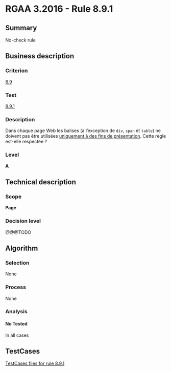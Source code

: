 # RGAA 3.2016 - Rule 8.9.1

## Summary
No-check rule


## Business description

### Criterion
[8.9](http://references.modernisation.gouv.fr/rgaa-accessibilite/criteres.html#crit-8-9)

### Test
[8.9.1](http://references.modernisation.gouv.fr/rgaa-accessibilite/criteres.html#test-8-9-1)

### Description
<div lang="fr">Dans chaque page Web les balises (&#xE0; l&#x2019;exception de <code lang="en">div</code>, <code lang="en">span</code> et <code lang="en">table</code>) ne doivent pas &#xEA;tre utilis&#xE9;es <a href="http://references.modernisation.gouv.fr/rgaa-accessibilite/glossaire.html#uniquement--des-fins-de-prsentation">uniquement &#xE0; des fins de pr&#xE9;sentation</a>. Cette r&#xE8;gle est-elle respect&#xE9;e&nbsp;?</div>

### Level
**A**


## Technical description

### Scope
**Page**

### Decision level
@@@TODO


## Algorithm

### Selection
None

### Process
None

### Analysis

#### No Tested
In all cases


##  TestCases

[TestCases files for rule 8.9.1](https://github.com/Asqatasun/Asqatasun/tree/develop/rules/rules-rgaa3.2016/src/test/resources/testcases/rgaa32016/Rgaa32016Rule080901/)


